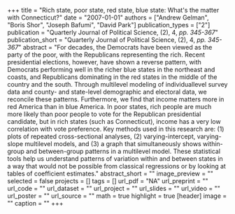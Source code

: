 +++
title = "Rich state, poor state, red state, blue state: What's the matter with Connecticut?"
date = "2007-01-01"
authors = ["Andrew Gelman", "Boris Shor", "Joseph Bafumi", "David Park"]
publication_types = ["2"]
publication = "Quarterly Journal of Political Science, (2), 4, _pp. 345-367_"
publication_short = "Quarterly Journal of Political Science, (2), 4, _pp. 345-367_"
abstract = "For decades, the Democrats have been viewed as the party of the poor, with the Republicans representing the rich. Recent presidential elections, however, have shown a reverse pattern, with Democrats performing well in the richer blue states in the northeast and coasts, and Republicans dominating in the red states in the middle of the country and the south. Through multilevel modeling of individuallevel survey data and county- and state-level demographic and electoral data, we reconcile these patterns. Furthermore, we find that income matters more in red America than in blue America. In poor states, rich people are much more likely than poor people to vote for the Republican presidential candidate, but in rich states (such as Connecticut), income has a very low correlation with vote preference. Key methods used in this research are: (1) plots of repeated cross-sectional analyses, (2) varying-intercept, varying-slope multilevel models, and (3) a graph that simultaneously shows within-group and between-group patterns in a multilevel model. These statistical tools help us understand patterns of variation within and between states in a way that would not be possible from classical regressions or by looking at tables of coefficient estimates."
abstract_short = ""
image_preview = ""
selected = false
projects = []
tags = []
url_pdf = "NA"
url_preprint = ""
url_code = ""
url_dataset = ""
url_project = ""
url_slides = ""
url_video = ""
url_poster = ""
url_source = ""
math = true
highlight = true
[header]
image = ""
caption = ""
+++

